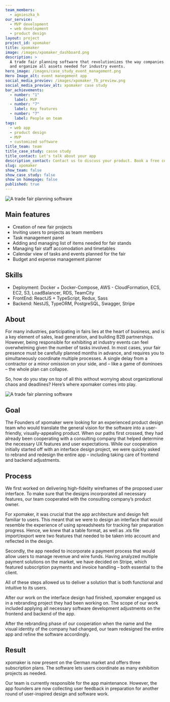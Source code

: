 ```yaml
---
team_members:
  - agnieszka_h
our_service:
  - MVP development
  - web development
  - product design
layout: project
project_id: xpomaker
title: xpomaker
image: /images/xpomaker_dashboard.png
description: >
  A trade fair planning software that revolutionizes the way companies prepare
  and organize all assets needed for industry events.
hero_image: /images/case_study_event_management.png
Hero Image_alt: event manegement app
social_media_previev: /images/xpomaker_fb_preview.png
social_media_previev_alt: xpomaker case study
bar_achievements:
  - number: "1"
    label: MVP
  - number: "7"
    label: Key features
  - number: "7"
    label: People on team
tags:
  - web app
  - product design
  - MVP
  - customized software
title_team: team
title_case_study: casse study
title_contact: Let's talk about your app
description_contact: Contact us to discuss your product. Book a free consultation in 48 hours!
slug: xpomaker
show_team: false
show_case_study: false
show on homepage: false
published: true
---
```

![A trade fair planning software](/images/xpomaker_dashboard2.png)

## Main features

* Creation of new fair projects
* Inviting users to projects as team members
* Task management panel
* Adding and managing list of items needed for fair stands
* Managing fair staff accomodation and timetables
* Calendar view of tasks and events planned for the fair
* Budget and expense management planner

## Skills

* Deployment: Docker + Docker-Compose, AWS - CloudFormation, ECS, EC2, S3, LoadBalancer, RDS, TeamCity
* FrontEnd: ReactJS + TypeScript, Redux, Sass
* Backend: NestJS, TypeORM, PostgreSQL, Swagger, Stripe

## About

For many industries, participating in fairs lies at the heart of business, and is a key element of sales, lead generation, and building B2B partnerships. However, being responsible for exhibiting at industry events can feel overwhelming given the number of tasks involved. In most cases, your fair presence must be carefully planned months in advance, and requires you to simultaneously coordinate multiple processes. A single delay from a contractor or a minor omission on your side, and – like a game of dominoes – the whole plan can collapse.

So, how do you stay on top of all this without worrying about organizational chaos and deadlines? Here’s where xpomaker comes into play.

![A trade fair planning software](/images/xpomaker_dashboard.png)

## Goal

The Founders of xpomaker were looking for an experienced product design team who would translate the general vision for the software into a user-friendly, visually-appealing product. When our paths first crossed, they had already been cooperating with a consulting company that helped determine the necessary UX features and user expectations. While our cooperation initially started off with an interface design project, we were quickly asked to rebrand and redesign the entire app – including taking care of frontend and backend adjustments.

## Process

We first worked on delivering high-fidelity wireframes of the proposed user interface. To make sure that the designs incorporated all necessary features, our team cooperated with the consulting company’s product owner.

For xpomaker, it was crucial that the app architecture and design felt familiar to users. This meant that we were to design an interface that would resemble the experience of using spreadsheets for tracking fair preparation progress. Hence, we knew that a table format, as well as .xls file import/export were two features that needed to be taken into account and reflected in the design.

Secondly, the app needed to incorporate a payment process that would allow users to manage revenue and wire funds. Having analyzed multiple payment solutions on the market, we have decided on Stripe, which featured subscription payments and invoice handling – both essential to the client.

All of these steps allowed us to deliver a solution that is both functional and intuitive to its users.

After our work on the interface design had finished, xpomaker engaged us in a rebranding project they had been working on. The scope of our work included applying all necessary software development adjustments on the frontend and backend of the app.

After the rebranding phase of our cooperation when the name and the visual identity of the company had changed, our team redesigned the entire app and refine the software accordingly.

## Result

xpomaker is now present on the German market and offers three subscription plans. The software lets users coordinate as many exhibition projects as needed.

Our team is currently responsible for the app maintenance. However, the app founders are now collecting user feedback in preparation for another round of user-inspired design and software work.
